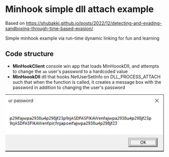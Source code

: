 # Minhook simple dll attach example

Based on https://shubakki.github.io/posts/2022/12/detecting-and-evading-sandboxing-through-time-based-evasion/

Simple minhook example via run-time dynamic linking for fun and learning

## Code structure

- **MinHookClient** console win app that loads MinHoookDll, and attempts to change the `ao` user's password to a hardcoded value
- **MinHoookDll** dll that hooks NetUserSetInfo on DLL_PROCESS_ATTACH such that when the function is called, it creates a message box with the password in addition to changing the user's password

![](https://github.com/Msfv3n0m/MinHook-PassGrab/blob/main/ur_password.PNG)
